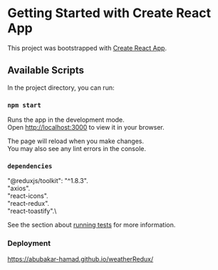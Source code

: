 # Getting Started with Create React App
This project was bootstrapped with [Create React App](https://github.com/facebook/create-react-app).

## Available Scripts

In the project directory, you can run:

### `npm start`

Runs the app in the development mode.\
Open [http://localhost:3000](http://localhost:3000) to view it in your browser.

The page will reload when you make changes.\
You may also see any lint errors in the console.

### `dependencies`

"@reduxjs/toolkit": "^1.8.3".\
"axios".\
"react-icons".\
"react-redux".\
"react-toastify".\


See the section about [running tests](https://facebook.github.io/create-react-app/docs/running-tests) for more information.



### Deployment

https://abubakar-hamad.github.io/weatherRedux/

